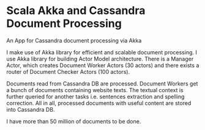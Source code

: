 # Scala Akka and Cassandra Document Processing
An App for  Cassandra document processing via Akka

I make use of Akka library for efficient and scalable document processing.
I use Akka library for building Actor Model architecture.
There is a Manager Actor, which creates Document Worker Actors (30 actors) and there exists a router of Document Checker Actors (100 actors).

Documents read from Cassandra DB are processed.
Document Workers get a bunch of documents containing website texts. The textual context is further queried for another tasks i.e. 
sentences extraction and spelling correction.
All in all, processed documents with useful content are stored into Cassandra DB.

I have more than 50 million of documents to be done.
